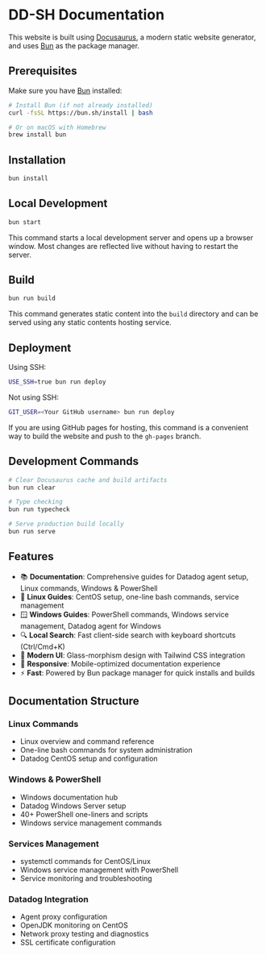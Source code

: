 # DD-SH Documentation

This website is built using [Docusaurus](https://docusaurus.io/), a modern static website generator, and uses [Bun](https://bun.sh/) as the package manager.

## Prerequisites

Make sure you have [Bun](https://bun.sh/) installed:

```bash
# Install Bun (if not already installed)
curl -fsSL https://bun.sh/install | bash

# Or on macOS with Homebrew
brew install bun
```

## Installation

```bash
bun install
```

## Local Development

```bash
bun start
```

This command starts a local development server and opens up a browser window. Most changes are reflected live without having to restart the server.

## Build

```bash
bun run build
```

This command generates static content into the `build` directory and can be served using any static contents hosting service.

## Deployment

Using SSH:

```bash
USE_SSH=true bun run deploy
```

Not using SSH:

```bash
GIT_USER=<Your GitHub username> bun run deploy
```

If you are using GitHub pages for hosting, this command is a convenient way to build the website and push to the `gh-pages` branch.

## Development Commands

```bash
# Clear Docusaurus cache and build artifacts
bun run clear

# Type checking
bun run typecheck

# Serve production build locally
bun run serve
```

## Features

- 📚 **Documentation**: Comprehensive guides for Datadog agent setup, Linux commands, Windows & PowerShell
- 🐧 **Linux Guides**: CentOS setup, one-line bash commands, service management
- 🪟 **Windows Guides**: PowerShell commands, Windows service management, Datadog agent for Windows
- 🔍 **Local Search**: Fast client-side search with keyboard shortcuts (Ctrl/Cmd+K)
- 🎨 **Modern UI**: Glass-morphism design with Tailwind CSS integration
- 📱 **Responsive**: Mobile-optimized documentation experience
- ⚡ **Fast**: Powered by Bun package manager for quick installs and builds

## Documentation Structure

### Linux Commands
- Linux overview and command reference
- One-line bash commands for system administration
- Datadog CentOS setup and configuration

### Windows & PowerShell
- Windows documentation hub
- Datadog Windows Server setup
- 40+ PowerShell one-liners and scripts
- Windows service management commands

### Services Management
- systemctl commands for CentOS/Linux
- Windows service management with PowerShell
- Service monitoring and troubleshooting

### Datadog Integration
- Agent proxy configuration
- OpenJDK monitoring on CentOS
- Network proxy testing and diagnostics
- SSL certificate configuration
